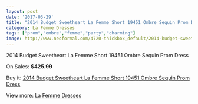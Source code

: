 ```yaml
---
layout: post
date: '2017-03-29'
title: "2014 Budget Sweetheart La Femme Short 19451 Ombre Sequin Prom Dress"
category: La Femme Dresses
tags: ["prom","ombre","femme","party","charming"]
image: http://www.neoformal.com/4720-thickbox_default/2014-budget-sweetheart-la-femme-short-19451-ombre-sequin-prom-dress.jpg
---
```

2014 Budget Sweetheart La Femme Short 19451 Ombre Sequin Prom Dress

On Sales: **$425.99**
<a href="https://www.neoformal.com/en/la-femme-dresses/1755-2014-budget-sweetheart-la-femme-short-19451-ombre-sequin-prom-dress.html"><amp-img layout="responsive" width="600" height="600" src="//www.neoformal.com/4720-thickbox_default/2014-budget-sweetheart-la-femme-short-19451-ombre-sequin-prom-dress.jpg" alt="2014 Budget Sweetheart La Femme Short 19451 Ombre Sequin Prom Dress 0" /></a>
<a href="https://www.neoformal.com/en/la-femme-dresses/1755-2014-budget-sweetheart-la-femme-short-19451-ombre-sequin-prom-dress.html"><amp-img layout="responsive" width="600" height="600" src="//www.neoformal.com/4721-thickbox_default/2014-budget-sweetheart-la-femme-short-19451-ombre-sequin-prom-dress.jpg" alt="2014 Budget Sweetheart La Femme Short 19451 Ombre Sequin Prom Dress 1" /></a>

Buy it: [2014 Budget Sweetheart La Femme Short 19451 Ombre Sequin Prom Dress](https://www.neoformal.com/en/la-femme-dresses/1755-2014-budget-sweetheart-la-femme-short-19451-ombre-sequin-prom-dress.html "2014 Budget Sweetheart La Femme Short 19451 Ombre Sequin Prom Dress")

View more: [La Femme Dresses](https://www.neoformal.com/en/16-la-femme-dresses "La Femme Dresses")